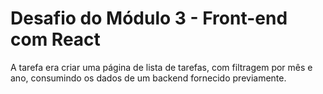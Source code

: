 # Desafio do Módulo 3 - Front-end com React

A tarefa era criar uma página de lista de tarefas, com filtragem por mês e ano, consumindo os dados de um backend fornecido previamente.
